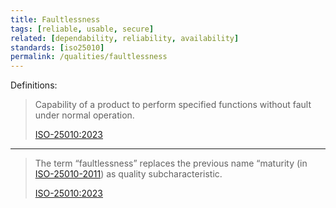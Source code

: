 ```yaml
---
title: Faultlessness
tags: [reliable, usable, secure]
related: [dependability, reliability, availability]
standards: [iso25010]
permalink: /qualities/faultlessness
---
```


Definitions:

>Capability of a product to perform specified functions without fault under normal operation.
>
>[ISO-25010:2023](/references/#iso-25010-2023)

<hr class="with-no-margin"/>

>The term “faultlessness” replaces the previous name “maturity (in [ISO-25010-2011](/references/#iso-25010-2011)) as quality subcharacteristic.
>
>[ISO-25010:2023](/references/#iso-25010-2023)

